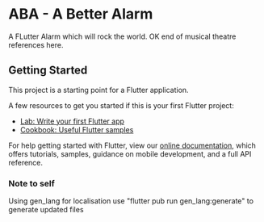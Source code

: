 # ABA - A Better Alarm

A FLutter Alarm which will rock the world. OK end of musical theatre references here.

## Getting Started

This project is a starting point for a Flutter application.

A few resources to get you started if this is your first Flutter project:

- [Lab: Write your first Flutter app](https://flutter.dev/docs/get-started/codelab)
- [Cookbook: Useful Flutter samples](https://flutter.dev/docs/cookbook)

For help getting started with Flutter, view our
[online documentation](https://flutter.dev/docs), which offers tutorials,
samples, guidance on mobile development, and a full API reference.

### Note to self
Using gen_lang for localisation use
"flutter pub run gen_lang:generate" to generate updated files
